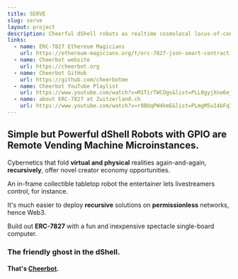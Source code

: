 ```yaml
---
title: SERVE
slug: serve
layout: project
description: Cheerful dShell robots as realtime cosmolocal locus-of-control entertainment.
links:
  - name: ERC-7827 Ethereum Magicians
    url: https://ethereum-magicians.org/t/erc-7827-json-smart-contract-with-value-version-control/21865/4?u=bestape
  - name: Cheerbot website
    url: https://cheerbot.org
  - name: Cheerbot GitHub
    url: https://github.com/cheerbotme
  - name: Cheerbot YouTube Playlist
    url: https://www.youtube.com/watch?v=M1TirTWCOgs&list=PLL0gyjXno6ejvzUw1SOfmKHFN6gPNjHfI&index=7
  - name: about ERC-7827 at Zuitzerland.ch
    url: https://www.youtube.com/watch?v=r8BUqPW4kmE&list=PLmgM5u14bFq71Tpwg5DLje2JQiAfKX3sX&index=2
---
```


## Simple but Powerful dShell Robots with GPIO are Remote Vending Machine Microinstances.

Cybernetics that fold **virtual and physical** realities again-and-again, **recursively**, offer novel creator economy opportunities.

An in-frame collectible tabletop robot the entertainer lets livestreamers control, for instance.

It's much easier to deploy **recursive** solutions on **permissionless** networks, hence Web3.

Build out **ERC-7827** with a fun and inexpensive spectacle single-board computer.

### The friendly ghost in the dShell.

#### That's <ins>Cheerbot</ins>.
